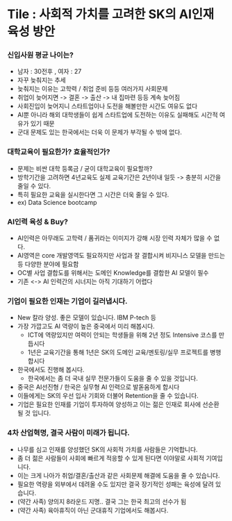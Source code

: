 
# Tile : 사회적 가치를 고려한 SK의 AI인재 육성 방안

### 신입사원 평균 나이는? 
  - 남자 : 30전후 , 여자 : 27 
  - 자꾸 늦춰지는 추세 
  - 늦춰지는 이유는 고학력 / 취업 준비 등등 여러가지 사회문제 
  - 취업이 늦어지면 -> 결혼 -> 출산 -> 내 집마련 등등 계속 늦어짐
  - 사회진입이 늦어지니 스타트업이나 도전을 해볼만한 시간도 여유도 없다
  - AI뿐 아니라 해외 대학생들이 쉽게 스타트업에 도전하는 이유도 실패해도 시간적 여유가 있기 때문
  - 군대 문제도 있는 한국에서는 더욱 이 문제가 부각될 수 밖에 없다.

### 대학교육이 필요한가? 효율적인가? 
  - 문제는 비싼 대학 등록금 / 굳이 대학교육이 필요할까? 
  - 방학기간을 고려하면 4년교육도 실제 교육기간은 2년이내 일듯 -> 충분히 시간을 줄일 수 있다. 
  - 특히 필요한 교육을 실시한다면 그 시간은 더욱 줄일 수 있다. 
  - ex) Data Science bootcamp 

### AI인력 육성 & Buy? 
  - AI인력은 아무래도 고학력 / 품귀라는 이미지가 강해 시장 인력 자체가 많을 수 없다. 
  - AI영역은 core 개발영역도 필요하지만 사업과 잘 결합시켜 비지니스 모델을 만드는 등 다양한 분야에 필요함
  - OC별 사업 결합도를 위해서는 도메인 Knowledge를 결합한 AI 모델이 필수 
  - 기존 <-> AI 인력간의 시너지는 아직 기대하기 어렵다 

### 기업이 필요한 인재는 기업이 길러냅시다. 
  - New 칼라 양성. 좋은 모델이 있습니다. IBM P-tech 등
  - 가장 가깝고도 AI 역량이 높은 중국에서 미리 해봅시다.
    - ICT에 역량있지만 여력이 안되는 학생들을 위해 2년 정도 Intensive 코스를 만듭시다 
    - 1년은 교육기간을 통해 1년은 SK의 도메인 교육/멘토링/실무 프로젝트를 병행 합시다 
  - 한국에서도 진행해 봅시다.
    - 한국에서는 좀 더 국내 실무 전문가들이 도움을 줄 수 있을 것입니다. 
  - 중국은 AI선진형 / 한국은 실무형 AI 인력으로 발돋움하게 합시다 
  - 이들에게는 SK의 우선 입사 기회와 더불어 Retention을 줄 수 있습니다.
  - 기업은 필요한 인재를 기업이 투자하여 양성하고 이는 젊은 인재로 회사에 선순환 될 것 입니다. 
  

### 4차 산업혁명, 결국 사람이 미래가 됩니다.
  - 나무를 심고 인재를 양성했던 SK의 사회적 가치를 사람들은 기억합니다.
  - 좀 더 젊은 사람들이 사회에 빠르게 적응할 수 있게 된다면 이야말로 사회적 기여입니다. 
  - 이는 크게 나아가 취업/결혼/출산과 같은 사회문제 해결에 도움을 줄 수 있습니다.
  - 필요한 역량을 외부에서 데려올 수도 있지만 결국 장기적인 성패는 육성에 달려 있습니다.
  - (약간 사족) 양의지 8라운드 지명.. 결국 그는 한국 최고의 선수가 됨
  - (약간 사족) 육아휴직이 아닌 군대휴직 기업에서도 해봅시다.
